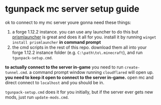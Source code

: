 # tgunpack mc server setup guide

ok to connect to my mc server youre gonna need these things:
1. a forge 1.12.2 instance. you can use any launcher to do this but [prismlauncher](https://prismlauncher.org/) is great and does it all for you. install it by running `winget install prismlauncher` __in command prompt__
2. the cmd scripts in the rest of this repo. download them all into your forge 1.12.2 instance folder (e.g. `C:\path\to\.minecraft`), and run `tgunpack-setup.cmd`.

**to actually connect to the server in-game** you need to run `create-tunnel.cmd`. a command prompt window running `cloudflared` will open up. **you need to keep it open to connect to the server in-game.** open mc and direct connect to `localhost` and you should be in.

`tgunpack-setup.cmd` does it for you initially, but if the server ever gets new mods, just run `update-mods.cmd`.
